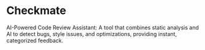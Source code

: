 # Checkmate
AI-Powered Code Review Assistant: A tool that combines static analysis and AI to detect bugs, style issues, and optimizations, providing instant, categorized feedback.
